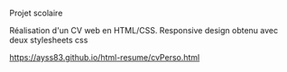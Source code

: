 Projet scolaire

Réalisation d'un CV web en HTML/CSS.
Responsive design obtenu avec deux stylesheets css

https://ayss83.github.io/html-resume/cvPerso.html
